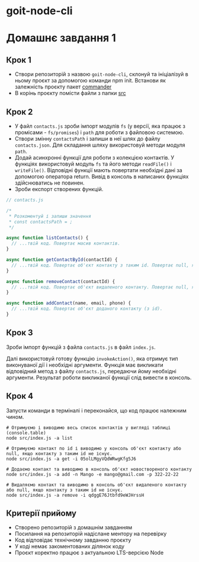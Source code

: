# goit-node-cli

# Домашнє завдання 1

## Крок 1

- Створи репозиторій з назвою `goit-node-cli`, склонуй та ініціалізуй в ньому проєкт за допомогою команди npm init. Встанови як залежність проєкту пакет [commander](https://www.npmjs.com/package/commander)
- В корінь проєкту помісти файли з папки [src](./src)

## Крок 2

- У файл `contacts.js` зроби імпорт модулів `fs` (у версії, яка працює з промісами - `fs/promises`) і `path` для роботи з файловою системою.
- Створи змінну `contactsPath` і запиши в неї шлях до файлу `contacts.json`. Для складання шляху використовуй методи модуля `path`.
- Додай асинхронні функції для роботи з колекцією контактів. У функціях використовуй модуль `fs` та його методи `readFile()` і `writeFile()`. Відповідні функції мають повертати необхідні дані за допомогою оператора return. Вивід в консоль в написаних функціях здійснюватись не повинен.
- Зроби експорт створених функцій.

```js
// contacts.js

/*
 * Розкоментуй і запиши значення
 * const contactsPath = ;
 */

async function listContacts() {
  // ...твій код. Повертає масив контактів.
}

async function getContactById(contactId) {
  // ...твій код. Повертає об'єкт контакту з таким id. Повертає null, якщо контакт з таким id не знайдений.
}

async function removeContact(contactId) {
  // ...твій код. Повертає об'єкт видаленого контакту. Повертає null, якщо контакт з таким id не знайдений.
}

async function addContact(name, email, phone) {
  // ...твій код. Повертає об'єкт доданого контакту (з id).
}
```

## Крок 3

Зроби імпорт функцій з файла `contacts.js` в файл `index.js`.

Далі використовуй готову функцію `invokeAction()`, яка отримує тип виконуваної дії і необхідні аргументи. Функція має викликати відповідний метод з файлу `contacts.js`, передаючи йому необхідні аргументи. Результат роботи викликаної функції слід вивести в консоль.

## Крок 4

Запусти команди в терміналі і переконайся, що код працює належним чином.

```shell
# Отримуємо і виводимо весь список контактів у вигляді таблиці (console.table)
node src/index.js -a list

# Отримуємо контакт по id і виводимо у консоль об'єкт контакту або null, якщо контакту з таким id не існує.
node src/index.js -a get -i 05olLMgyVQdWRwgKfg5J6

# Додаємо контакт та виводимо в консоль об'єкт новоствореного контакту
node src/index.js -a add -n Mango -e mango@gmail.com -p 322-22-22

# Видаляємо контакт та виводимо в консоль об'єкт видаленого контакту або null, якщо контакту з таким id не існує.
node src/index.js -a remove -i qdggE76Jtbfd9eWJHrssH
```

## Критерії прийому

- Створено репозиторій з домашнім завданням
- Посилання на репозиторій надіслане ментору на перевірку
- Код відповідає технічному завданню проєкту
- У коді немає закоментованих ділянок коду
- Проєкт коректно працює з актуальною LTS-версією Node
